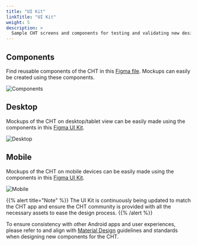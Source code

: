 ```yaml
---
title: "UI Kit"
linkTitle: "UI Kit"
weight: 5
description: >
  Sample CHT screens and components for testing and validating new designs or workflows
---
```


## Components
Find reusable components of the CHT in this [Figma file](https://www.figma.com/design/mi8e2RnOh4iuBO5GWCulyc/CHT-UI-Kit-%7C-September-2024?node-id=2-3). Mockups can easily be created using these components.

![Components](figma-components.png)

## Desktop
Mockups of the CHT on desktop/tablet view can be easily made using the components in this [Figma UI Kit](https://www.figma.com/design/mi8e2RnOh4iuBO5GWCulyc/CHT-UI-Kit-%7C-September-2024?node-id=369-9899).

![Desktop](figma-desktop.png)

## Mobile
Mockups of the CHT on mobile devices can be easily made using the components in this [Figma UI Kit](https://www.figma.com/design/mi8e2RnOh4iuBO5GWCulyc/CHT-UI-Kit-%7C-September-2024?node-id=184-1450).

![Mobile](figma-mobile.png)

{{% alert title="Note" %}}
The UI Kit is continuously being updated to match the CHT app and ensure the CHT community is provided with all the necessary assets to ease the design process.
{{% /alert %}}

To ensure consistency with other Android apps and user experiences, please refer to and align with [Material Design](https://m3.material.io/) guidelines and standards when designing new components for the CHT.
